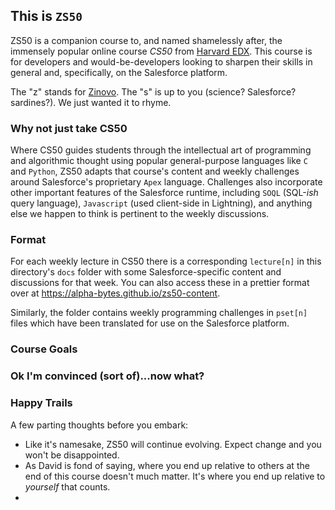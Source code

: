 ## This is `ZS50`
ZS50 is a companion course to, and named shamelessly after, the immensely popular online course *CS50* from [Harvard EDX](https://www.edx.org/course/cs50s-introduction-computer-science-harvardx-cs50x). This course is for developers and would-be-developers looking to sharpen their skills in general and, specifically, on the Salesforce platform. 

The "z" stands for [Zinovo](https://www.zinovo.com/). The "s" is up to you (science? Salesforce? sardines?). We just wanted it to rhyme. 

### Why not just take CS50
Where CS50 guides students through the intellectual art of programming and algorithmic thought using popular general-purpose languages like `C` and `Python`, ZS50 adapts that course's content and weekly challenges around Salesforce's proprietary `Apex` language. Challenges also incorporate other important features of the Salesforce runtime, including `SOQL` (SQL-*ish* query language), `Javascript` (used client-side in Lightning), and anything else we happen to think is pertinent to the weekly discussions. 

### Format
For each weekly lecture in CS50 there is a corresponding `lecture[n]` in this directory's `docs` folder with some Salesforce-specific content and discussions for that week. You can also access these in a prettier format over at https://alpha-bytes.github.io/zs50-content. 

Similarly, the folder contains weekly programming challenges in `pset[n]` files which have been translated for use on the Salesforce platform. 

### Course Goals

### Ok I'm convinced (sort of)...now what? 

### Happy Trails
A few parting thoughts before you embark: 
- Like it's namesake, ZS50 will continue evolving. Expect change and you won't be disappointed. 
- As David is fond of saying, where you end up relative to others at the end of this course doesn't much matter. It's where you end up relative to *yourself* that counts. 
- 
